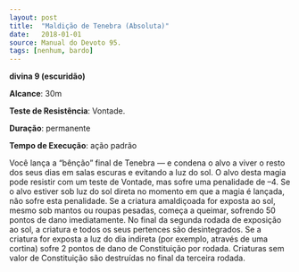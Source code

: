 ```yaml
---
layout: post
title:  "Maldição de Tenebra (Absoluta)"
date:   2018-01-01
source: Manual do Devoto 95.
tags: [nenhum, bardo]
---
```


**divina 9 (escuridão)**

**Alcance**: 30m

**Teste de Resistência**: Vontade.

**Duração**: permanente

**Tempo de Execução**: ação padrão

Você lança a “bênção” final de Tenebra — e condena o alvo a viver o resto dos seus dias em salas escuras e evitando a luz do sol. O alvo desta magia pode resistir com um teste de Vontade, mas sofre uma penalidade de –4. Se o alvo estiver sob luz do sol direta no momento em que a magia é lançada, não sofre esta penalidade.
Se a criatura amaldiçoada for exposta ao sol, mesmo sob mantos ou roupas pesadas, começa a queimar, sofrendo 50 pontos de dano imediatamente. No final da segunda rodada de exposição ao sol, a criatura e todos os seus pertences são desintegrados. Se a criatura for exposta a luz do dia indireta (por exemplo, através de uma cortina) sofre 2 pontos de dano de Constituição por rodada. Criaturas sem valor de Constituição são destruídas no final da terceira rodada.

